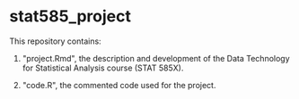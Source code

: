 stat585_project
===============

This repository contains:

1) "project.Rmd", the description and development of the Data Technology for Statistical Analysis course (STAT 585X). 

2) "code.R", the commented code used for the project.
